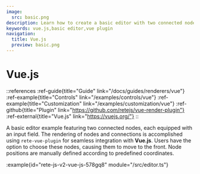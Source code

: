 ```yaml
---
image:
  src: basic.png
description: Learn how to create a basic editor with two connected nodes using integration with Vue.js. This example features a rendering using rete-vue-plugin
keywords: vue.js,basic editor,vue plugin
navigation:
  title: Vue.js
  preview: basic.png
---
```


# Vue.js

::references
:ref-guide{title="Guide" link="/docs/guides/renderers/vue"}
:ref-example{title="Controls" link="/examples/controls/vue"}
:ref-example{title="Customization" link="/examples/customization/vue"}
:ref-github{title="Plugin" link="https://github.com/retejs/vue-render-plugin"}
:ref-external{title="Vue.js" link="https://vuejs.org/"}
::

A basic editor example featuring two connected nodes, each equipped with an input field. The rendering of nodes and connections is accomplished using `rete-vue-plugin` for seamless integration with **Vue.js**. Users have the option to choose these nodes, causing them to move to the front. Node positions are manually defined according to predefined coordinates.

:example{id="rete-js-v2-vue-js-578gq8" module="/src/editor.ts"}
